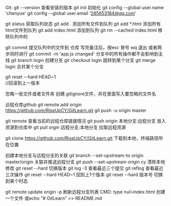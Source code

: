 Git:
 git --version    查看安装的版本
 git init         初始化
 git config --global user.name 'chenyue'
 git config --global user.email '285653184@qq.com'

 git status	  获取队列状态
 git add . 	  添加所有文件到队列
 git add *.html   添加所有html文件到队列
 git add index.html 添加到队列 
 git rm --cached index.html 移除队列中的

 git commit	  提交队列中的文件到 仓库
 	写完备注后，按esc  冒号  wq 退出
     或者两步同时进行  git commit -m 'app.js changed'
 分支中的所有操作都不会影响到主线
 git branch login  创建分支
 git checkout login  跳转到某个分支
 git merge login    合并某个分支

git reset --hard HEAD~1  
//回滚到上一版本


 忽略一些文件或者文件夹
 创建.gitignore文件，并在里面写入要忽略的文件名
 
远程仓库github
  git remote add origin https://github.com/RiseUpCY/GitLearn.git
  git push -u origin master

 git remote  查看当前的远程仓库链接情况
 git push  origin 本地分支:远程分支  放入资源到仓库中
 git pull  orgin 远程分支:本地分支  拉取远程资源
 
 git clone https://github.com/RiseUpCY/GitLearn.git 下载到本地，终端路径所在位置

 创建本地分支与远程分支的关联 
 git branch --set-upstream-to  origin master/origin
 关联并推送远程分支
 git push --set-upstream origin cy
 清除本地修改
 git reset --hard
 切换版本
 git log -3 查看最近三个提交
 git reflog 查看最近三次操作
 git reset --hard HEAD~1  回到上1个版本
 git reset --hard 版本号   切换到某个时态

 git remote update origin -p 刷新远程分支列表
CMD:
 type nul>index.html  创建一个文件
 或echo "# GitLearn" >> README.md